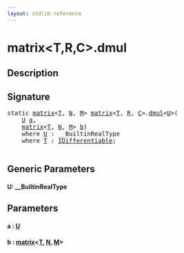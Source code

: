 ```yaml
---
layout: stdlib-reference
---
```


# matrix\<T,R,C\>\.dmul

## Description





## Signature 

<pre>
<span class='code_keyword'>static</span> <a href="index.md" class="code_type">matrix</a>&lt;<a href="t-0.md" class="code_type">T</a>, <a href="index.md#decl-N" class="code_var">N</a>, <a href="index.md#decl-M" class="code_var">M</a>&gt; <a href="index.md" class="code_type">matrix</a>&lt;<a href="t-0.md" class="code_type">T</a>, <a href="index.md#decl-R" class="code_var">R</a>, <a href="index.md#decl-C" class="code_var">C</a>&gt;.<a href="dmul.md">dmul</a>&lt;<a href="dmul.md#typeparam-U" class="code_type">U</a>&gt;(
    <a href="dmul.md#typeparam-U" class="code_type">U</a> <a href="dmul.md#decl-a" class="code_param">a</a>,
    <a href="index.md" class="code_type">matrix</a>&lt;<a href="t-0.md" class="code_type">T</a>, <a href="index.md#decl-N" class="code_var">N</a>, <a href="index.md#decl-M" class="code_var">M</a>&gt; <a href="dmul.md#decl-b" class="code_param">b</a>)
    <span class='code_keyword'>where</span> <a href="dmul.md#typeparam-U" class="code_type">U</a> : __BuiltinRealType
    <span class='code_keyword'>where</span> <a href="t-0.md" class="code_type">T</a> : <a href="../../interfaces/idifferentiable-01/index.md" class="code_type">IDifferentiable</a>;

</pre>

## Generic Parameters

####  <a id="typeparam-U"></a>U: \_\_BuiltinRealType

## Parameters

####  <a id="decl-a"></a>a  : [U](dmul.md#typeparam-U)
####  <a id="decl-b"></a>b  : [matrix](index.md)\<[T](t-0.md), [N](index.md#decl-N), [M](index.md#decl-M)\>


<script>
// Fix .md links to .html when on ReadTheDocs
if (window.location.hostname.includes('readthedocs') || 
    window.location.hostname.includes('rtfd.io')) {
  document.addEventListener('DOMContentLoaded', function() {
    const links = document.querySelectorAll('a');
    links.forEach(link => {
      const href = link.getAttribute('href');
      if (href && href.includes('.md')) {
        // This regex will handle .md links with or without fragment identifiers or query parameters
        link.href = link.href.replace(/(.+)\.md(#[^?]*)?(\?.*)?$/, '$1.html$2$3');
      }
    });
  });
}
</script>

